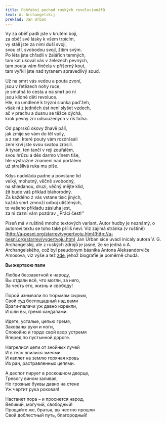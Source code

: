 ```yaml
---
title: Pohřební pochod ruských revolucionářů
text: A. Archangelskij
preklad: Jan Urban
---
```


Vy za oběť padli jste v krutém boji,  
za oběť své lásky k všem trpícím,   
vy stáli jste za nimi duší svojí,  
svou ctí, svobodou svojí, žitím svým.  
Po léta  jste chřadli v žalářích temných,   
tam kat ukoval vás v železech pevných,   
tam pouta vám řinčela v příšerný kout,   
tam vyřkli jste nad tyranem spravedlivý soud.
  
Už na smrt vás vedou a pouta zvoní,  
jsou v řetězech nohy ruce,  
je smutná to cesta a na smrt po ní  
jsou klidně děti revoluce.  
Hle, na umdlené k trýzni slunka pad'žeh,  
však ni z jedněch úst není slyšet vzdech,  
ač v prachu a dusnu se těžce dýchá,  
krok pevný zní odsouzených v říš ticha.

Od paprsků okovy žhavě pálí,  
jak zmije se vám do těl vpily,  
a z ran, které pouty vám rozdrásali  
zem krví jste svou svatou zrosili.  
A tyran, ten tančí v reji zoufalém,  
svou hrůzu a děs darmo vínem tiše,  
hle výstražné znamení nad portálem  
už strašlivá ruka mu píše.

Kdys nadvláda padne a povstane lid  
velký, mohutný, věčně svobodný,  
na shledanou, druzi, věčný mějte klid,  
žít bude váš příklad blahorodný.  
Za každého z vás vstane tisíc jiných,  
každá smrt zmnoží odboj utištěných,  
to vašeho příkladu zásluha jest,  
za ni zazní vám pozdrav ,,Práci čest!''


Píseň má v ruštině mnoho textových variant. Autor hudby je neznámý, o autorovi textu se toho také příliš neví. Viz zajímá stránka (v ruštině) [http://a-pesni.org/starrev/vygertvoju.htm](http://a-pesni.org/starrev/vygertvoju.htm)
Jan Urban sice uvádí inicály autora V. G. Archangelskij, ale z ruských zdrojů je jasné, že se jedná o A. Archangelského, což byl pseudonym básníka Antona Aleksandorviče Amosova, viz výše a tež [zde](https://writers.aonb.ru/amosov-a.a.html), jehož biografie je poměrně chudá.


**Вы жертвою пали**

  
Любви беззаветной к народу,  
Вы отдали всё, что могли, за него,  
За честь его, жизнь и свободу!   

Порой изнывали по тюрьмам сырым,   
Свой суд беспощадный над вами   
Враги-палачи уж давно изрекли,  
И шли вы, гремя кандалами.

Идете, усталые, цепью гремя,  
Закованы руки и ноги,   
Спокойно и гордо свой взор устремя   
Вперед по пустынной дороге.

Нагрелися цепи от знойных лучей   
И в тело впилися змеями.   
И каплет на землю горячая кровь   
Из ран, растравленных цепями.

А деспот пирует в роскошном дворце,  
Тревогу вином заливая,   
Но грозные буквы давно на стене   
Уж чертит рука роковая!

Настанет пора – и проснется народ,  
Великий, могучий, свободный!   
Прощайте же, братья, вы честно прошли   
Свой доблестный путь, благородный! 

  


